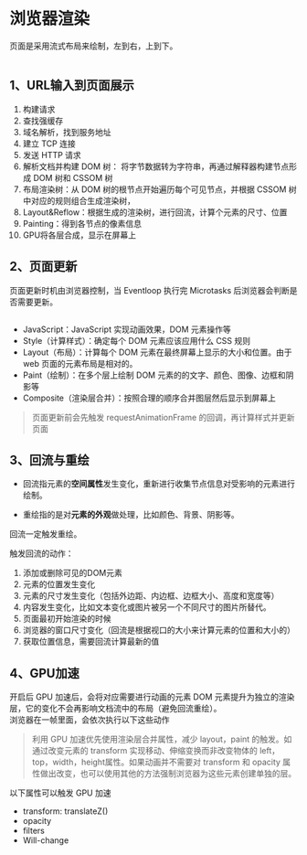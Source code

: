 # 浏览器渲染
页面是采用流式布局来绘制，左到右，上到下。

<img :src="$withBase('/浏览器/DOM渲染.webp')">

## 1、URL输入到页面展示 

1. 构建请求
2. 查找强缓存
3. 域名解析，找到服务地址
4. 建立 TCP 连接
5. 发送 HTTP 请求
6. 解析文档并构建 DOM 树： 将字节数据转为字符串，再通过解释器构建节点形成 DOM 树和 CSSOM 树
7. 布局渲染树：从 DOM 树的根节点开始遍历每个可见节点，并根据 CSSOM 树中对应的规则组合生成渲染树，
8. Layout&Reflow：根据生成的渲染树，进行回流，计算个元素的尺寸、位置
9. Painting：得到各节点的像素信息
10. GPU将各层合成，显示在屏幕上

## 2、页面更新
页面更新时机由浏览器控制，当 Eventloop 执行完 Microtasks 后浏览器会判断是否需要更新。

<img :src="$withBase('/浏览器/页面更新.png')">

- JavaScript：JavaScript 实现动画效果，DOM 元素操作等
- Style（计算样式）：确定每个 DOM 元素应该应用什么 CSS 规则
- Layout（布局）：计算每个 DOM 元素在最终屏幕上显示的大小和位置。由于 web 页面的元素布局是相对的。
- Paint（绘制）：在多个层上绘制 DOM 元素的的文字、颜色、图像、边框和阴影等
- Composite（渲染层合并）：按照合理的顺序合并图层然后显示到屏幕上
> 页面更新前会先触发 requestAnimationFrame 的回调，再计算样式并更新页面

## 3、回流与重绘
- 回流指元素的**空间属性**发生变化，重新进行收集节点信息对受影响的元素进行绘制。  

- 重绘指的是对**元素的外观**做处理，比如颜色、背景、阴影等。 

回流一定触发重绘。

触发回流的动作： 

1. 添加或删除可见的DOM元素
2. 元素的位置发生变化
3. 元素的尺寸发生变化（包括外边距、内边框、边框大小、高度和宽度等）
4. 内容发生变化，比如文本变化或图片被另一个不同尺寸的图片所替代。
5. 页面最初开始渲染的时候
6. 浏览器的窗口尺寸变化（回流是根据视口的大小来计算元素的位置和大小的）
7. 获取位置信息，需要回流计算最新的值

## 4、GPU加速
开启后 GPU 加速后，会将对应需要进行动画的元素 DOM 元素提升为独立的渲染层，它的变化不会再影响文档流中的布局（避免回流重绘）。  
浏览器在一帧里面，会依次执行以下这些动作  

> 利用 GPU 加速优先使用渲染层合并属性，减少 layout，paint 的触发。如通过改变元素的 transform 实现移动、伸缩变换而非改变物体的 left，top，width，height属性。如果动画并不需要对 transform 和 opacity 属性做出改变，也可以使用其他的方法强制浏览器为这些元素创建单独的层。

以下属性可以触发 GPU 加速
- transform: translateZ()
- opacity
- filters
- Will-change